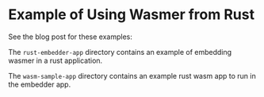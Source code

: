 # Example of Using Wasmer from Rust

See the blog post for these examples:

The `rust-embedder-app` directory contains an example of embedding wasmer in a rust application.

The `wasm-sample-app` directory contains an example rust wasm app to run in the embedder app.
